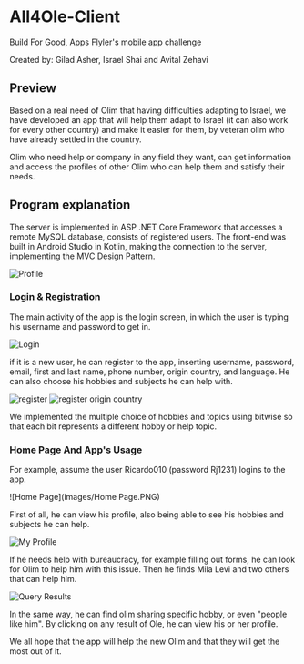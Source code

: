 # All4Ole-Client

Build For Good, Apps Flyler's mobile app challenge 

Created by: Gilad Asher, Israel Shai and Avital Zehavi 

## Preview

Based on a real need of Olim that having difficulties adapting to Israel, we have developed an app that will help them adapt to Israel (it can also work for every other country) 
and make it easier for them, by veteran olim who have already settled in the country.

Olim who need help or company in any field they want, can get information and access the profiles of other Olim who can help them and satisfy their needs.


## Program explanation

The server is implemented in ASP .NET Core Framework  that accesses a remote MySQL database, consists of registered 
 users. The front-end was built in Android Studio in Kotlin, making the connection to the server, implementing the MVC Design Pattern. 
 
![Profile](images/profile.PNG)
 
### Login & Registration

The main activity of the app is the login screen, in which the user is typing his username and password to get in. 

![Login](images/Login.PNG)

if it is a new user, he can register to the app, inserting username, password, email, first and last name, phone number, origin country, and language.
He can also choose his hobbies and subjects he can help with.

![register](images/register.PNG)
![register origin country](images/register_origin_country.PNG)

We implemented the multiple choice of hobbies and topics using bitwise so that each bit represents a different hobby or help topic.

### Home Page And App's Usage

For example, assume the user Ricardo010 (password Rj1231) logins to the app. 

![Home Page](images/Home Page.PNG)

First of all, he can view his profile, also being able to see his hobbies and subjects he can help. 

![My Profile](images/profile.PNG)

If he needs help with bureaucracy, for example filling out forms, he can look for Olim to help him with this issue.
Then he finds Mila Levi and two others that can help him.

![Query Results](images/query_results.PNG)

In the same way, he can find olim sharing specific hobby, or even "people like him". 
By clicking on any result of Ole, he can view his or her profile. 

We all hope that the app will help the new Olim and that they will get the most out of it.


